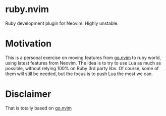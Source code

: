 # ruby.nvim

Ruby development plugin for Neovim. Highly unstable.

# Motivation

This is a personal exercise on moving features from [go.nvim](https://github.com/npxbr/go.nvim/) to ruby world, using latest features from Neovim. The idea is to try to use Lua as much as possible, without relying
100% on Ruby 3rd party libs. Of course, some of them will still be needed, but
the focus is to push Lua the most we can.

# Disclaimer

That is totally based on [go.nvim](https://github.com/npxbr/go.nvim)

